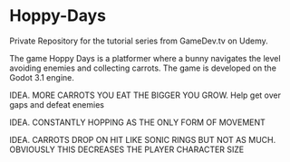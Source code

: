 # Hoppy-Days
 Private Repository for the tutorial series from GameDev.tv on Udemy.

The game Hoppy Days is a platformer where a bunny navigates the level avoiding enemies and collecting carrots.
The game is developed on the Godot 3.1 engine. 

IDEA. MORE CARROTS YOU EAT THE BIGGER YOU GROW. Help get over gaps and defeat enemies

IDEA. CONSTANTLY HOPPING AS THE ONLY FORM OF MOVEMENT

IDEA. CARROTS DROP ON HIT LIKE SONIC RINGS BUT NOT AS MUCH. OBVIOUSLY THIS DECREASES THE PLAYER CHARACTER SIZE
